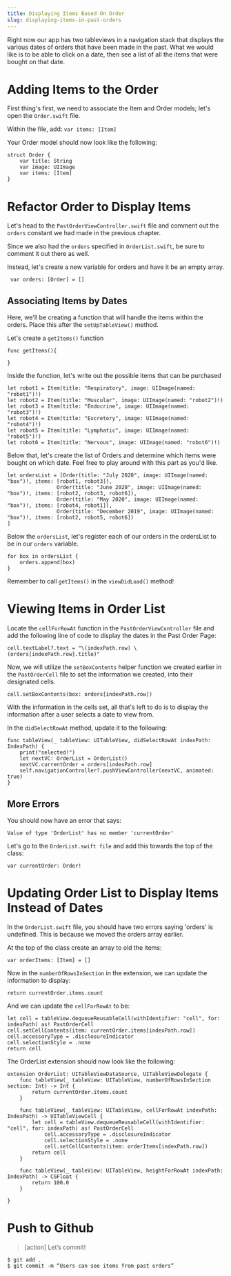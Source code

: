 ```yaml
---
title: Displaying Items Based On Order
slug: displaying-items-in-past-orders
---
```

Right now our app has two tableviews in a navigation stack that displays the various dates of orders that have been made in the past. What we would like is to be able to click on a date, then see a list of all the items that were bought on that date. 

# Adding Items to the Order 
First thing's first, we need to associate the Item and Order models; let's open the `Order.swift` file.

Within the file, add: `var items: [Item]`

Your Order model should now look like the following: 

```
struct Order {
    var title: String
    var image: UIImage
    var items: [Item]
}
```

# Refactor Order to Display Items 
Let's head to the `PastOrderViewController.swift` file and comment out the `orders` constant we had made in the previous chapter. 

Since we also had the `orders` specified in `OrderList.swift`, be sure to comment it out there as well. 

Instead, let's create a new variable for orders and have it be an empty array. 

```
 var orders: [Order] = []
```

## Associating Items by Dates 
Here, we'll be creating a function that will handle the items within the orders. Place this after the `setUpTableView()` method.

Let's create a  `getItems()` function

```
func getItems(){

}
```

Inside the function, let's write out the possible items that can be purchased

```
let robot1 = Item(title: "Respiratory", image: UIImage(named: "robot1")!)
let robot2 = Item(title: "Muscular", image: UIImage(named: "robot2")!)
let robot3 = Item(title: "Endocrine", image: UIImage(named: "robot3")!)
let robot4 = Item(title: "Excretory", image: UIImage(named: "robot4")!)
let robot5 = Item(title: "Lymphatic", image: UIImage(named: "robot5")!)
let robot6 = Item(title: "Nervous", image: UIImage(named: "robot6")!)
```

Below that, let's create the list of Orders and determine which items were bought on which date. Feel free to play around with this part as you'd like. 

```
let ordersList = [Order(title: "July 2020", image: UIImage(named: "box")!, items: [robot1, robot3]),
                Order(title: "June 2020", image: UIImage(named: "box")!, items: [robot2, robot3, robot6]),
                Order(title: "May 2020", image: UIImage(named: "box")!, items: [robot4, robot1]),
                Order(title: "December 2019", image: UIImage(named: "box")!, items: [robot2, robot5, robot6])
]
```

Below the `ordersList`, let's register each of our orders in the ordersList to be in our `orders` variable. 

```
for box in ordersList {
    orders.append(box)
}
```

Remember to call `getItems()` in the `viewDidLoad()` method!

# Viewing Items in Order List 

Locate the `cellForRowAt` function in the `PastOrderViewController` file and add the following line of code to display the dates in the Past Order Page:

```
cell.textLabel?.text = "\(indexPath.row) \(orders[indexPath.row].title)"
```

Now, we will utilize the `setBoxContents` helper function we created earlier in the `PastOrderCell` file to set the information we created, into their designated cells. 

```
cell.setBoxContents(box: orders[indexPath.row])
```

With the information in the cells set, all that's left to do is to display the information after a user selects a date to view from. 

In the `didSelectRowAt` method, update it to the following:

```
func tableView(_ tableView: UITableView, didSelectRowAt indexPath: IndexPath) {
    print("selected!")
    let nextVC: OrderList = OrderList()
    nextVC.currentOrder = orders[indexPath.row]
    self.navigationController?.pushViewController(nextVC, animated: true)
}
```

## More Errors 

You should now have an error that says:

```
Value of type 'OrderList' has no member 'currentOrder'
```

Let's go to the `OrderList.swift file` and add this towards the top of the class: 

```
var currentOrder: Order!
```

# Updating Order List to Display Items Instead of Dates 

In the `OrderList.swift` file, you should have two errors saying 'orders' is undefined. This is because we moved the orders array earlier. 

At the top of the class create an array to old the items: 

```
var orderItems: [Item] = []
```

Now in the `numberOfRowsInSection` in the extension, we can update the information to display:

```
return currentOrder.items.count
```

And we can update the `cellForRowAt` to be: 

```
let cell = tableView.dequeueReusableCell(withIdentifier: "cell", for: indexPath) as! PastOrderCell
cell.setCellContents(item: currentOrder.items[indexPath.row])
cell.accessoryType = .disclosureIndicator
cell.selectionStyle = .none
return cell
```

The OrderList extension should now look like the following: 

```
extension OrderList: UITableViewDataSource, UITableViewDelegate {
    func tableView(_ tableView: UITableView, numberOfRowsInSection section: Int) -> Int {
        return currentOrder.items.count
    }
    
    func tableView(_ tableView: UITableView, cellForRowAt indexPath: IndexPath) -> UITableViewCell {
        let cell = tableView.dequeueReusableCell(withIdentifier: "cell", for: indexPath) as! PastOrderCell
            cell.accessoryType = .disclosureIndicator
            cell.selectionStyle = .none
            cell.setCellContents(item: orderItems[indexPath.row])
        return cell
    }
    
    func tableView(_ tableView: UITableView, heightForRowAt indexPath: IndexPath) -> CGFloat {
        return 100.0
    }
    
}
```



# Push to Github

>[action]
> Let’s commit!
>
```
$ git add .
$ git commit -m “Users can see items from past orders”
```